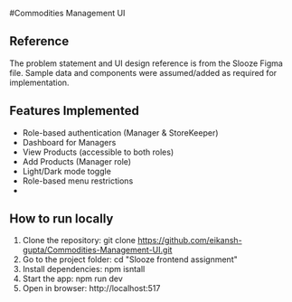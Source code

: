 #Commodities Management UI

## Reference
The problem statement and UI design reference is from the Slooze Figma file. Sample data and components were assumed/added as required for implementation.

## Features Implemented
- Role-based authentication (Manager & StoreKeeper)
- Dashboard for Managers
- View Products (accessible to both roles)
- Add Products (Manager role)
- Light/Dark mode toggle
- Role-based menu restrictions
- 
## How to run locally
1. Clone the repository:
   git clone https://github.com/eikansh-gupta/Commodities-Management-UI.git
2. Go to the project folder:
   cd "Slooze frontend assignment"  
3. Install dependencies:
   npm isntall  
4. Start the app:
   npm run dev
5. Open in browser:
   http://localhost:517
   
